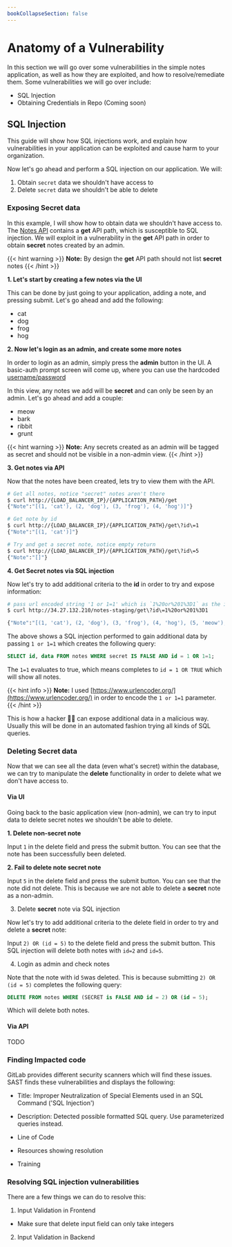 ```yaml
---
bookCollapseSection: false
---
```


# Anatomy of a Vulnerability

In this section we will go over some vulnerabilities in the simple notes application, as well as how they are exploited, and how to resolve/remediate them.
Some vulnerabilities we will go over include:

- SQL Injection
- Obtaining Credentials in Repo (Coming soon)

## SQL Injection

This guide will show how SQL injections work, and explain how vulnerabilities in your application can be exploited and cause harm to your organization.

Now let's go ahead and perform a SQL injection on our application. We will:

1. Obtain `secret` data we shouldn't have access to
2. Delete `secret` data we shouldn't be able to delete

### Exposing Secret data

In this example, I will show how to obtain data we shouldn't have access to.
The [Notes API](../api_guide/) contains a **get** API path, which is susceptible to SQL injection. We will exploit in a vulnerability in the **get** API path in order to obtain **secret** notes created by an admin.

{{< hint warning >}}
**Note:**
By design the **get** API path should not list **secret** notes
{{< /hint >}}

**1. Let's start by creating a few notes via the UI**

This can be done by just going to your application, adding a note, and pressing submit. Let's go ahead and  add the following:

* cat
* dog
* frog
* hog

**2. Now let's login as an admin, and create some more notes**

In order to login as an admin, simply press the **admin** button in the UI.
A basic-auth prompt screen will come up, where you can use the hardcoded [username/password](https://gitlab.com/tech-marketing/devsecops/initech/simple-notes/-/blob/main/notes/__init__.py#L25)

In this view, any notes we add will be **secret** and can only be seen by an
admin. Let's go ahead and add a couple:

* meow
* bark
* ribbit
* grunt

{{< hint warning >}}
**Note:**
Any secrets created as an admin will be tagged as secret and should
not be visible in a non-admin view.
{{< /hint >}}

**3. Get notes via API**

Now that the notes have been created, lets try to view them with the API.

```bash
# Get all notes, notice "secret" notes aren't there
$ curl http://{LOAD_BALANCER_IP}/{APPLICATION_PATH}/get
{"Note":"[(1, 'cat'), (2, 'dog'), (3, 'frog'), (4, 'hog')]"}

# Get note by id
$ curl http://{LOAD_BALANCER_IP}/{APPLICATION_PATH}/get\?id\=1
{"Note":"[(1, 'cat')]"}

# Try and get a secret note, notice empty return
$ curl http://{LOAD_BALANCER_IP}/{APPLICATION_PATH}/get\?id\=5
{"Note":"[]"}
```

**4. Get Secret notes via SQL injection**

Now let's try to add additional criteria to the **id** in order
to try and expose information:

```bash
# pass url encoded string '1 or 1=1' which is `1%20or%201%3D1` as the id
$ curl http://34.27.132.210/notes-staging/get\?id\=1%20or%201%3D1

{"Note":"[(1, 'cat'), (2, 'dog'), (3, 'frog'), (4, 'hog'), (5, 'meow'), (6, 'bark'), (7, 'ribbit'), (8, 'grunt')]"}
```

The above shows a SQL injection performed to gain additional data by passing
`1 or 1=1` which creates the following query:

```sql
SELECT id, data FROM notes WHERE secret IS FALSE AND id = 1 OR 1=1;
```

The `1=1` evaluates to true, which means completes to `id = 1 OR TRUE`
which will show all notes.

{{< hint info >}}
**Note:**
I used [https://www.urlencoder.org/](https://www.urlencoder.org/) in order
to encode the `1 or 1=1` parameter.
{{< /hint >}}

This is how a hacker 🏴‍☠️ can expose additional data in a malicious way. Usually
this will be done in an automated fashion trying all kinds of SQL queries.

### Deleting **Secret** data

Now that we can see all the data (even what's secret) within the database, we
can try to manipulate the **delete** functionality in order to delete what we don't
have access to.

#### Via UI

Going back to the basic application view (non-admin), we can try to input data to delete secret notes we shouldn't be able to delete.

**1. Delete non-secret note**

Input `1` in the delete field and press the submit button.
You can see that the note has been successfully been deleted.

**2. Fail to delete note secret note**

Input `5` in the delete field and press the submit button.
You can see that the note did not delete. This is because we are not
able to delete a **secret** note as a non-admin.

3. Delete **secret** note via SQL injection

Now let's try to add additional criteria to the delete field in order
to try and delete a **secret** note:

Input `2) OR (id = 5)` to the delete field and press the submit button.
This SQL injection will delete both notes with `id=2` and `id=5`.

4. Login as admin and check notes

Note that the note with id `5`was deleted. This is because submitting
`2) OR (id = 5)` completes the following query:

```sql
DELETE FROM notes WHERE (SECRET is FALSE AND id = 2) OR (id = 5);
```
Which will delete both notes.

#### Via API

TODO

### Finding Impacted code

GitLab provides different security scanners which will find these issues.
SAST finds these vulnerabilities and displays the following:

- Title: Improper Neutralization of Special Elements used in an SQL Command ('SQL Injection')

- Description: Detected possible formatted SQL query. Use parameterized queries instead.

- Line of Code

- Resources showing resolution

- Training

### Resolving SQL injection vulnerabilities

There are a few things we can do to resolve this:

1. Input Validation in Frontend

* Make sure that delete input field can only take integers

2. Input Validation in Backend

